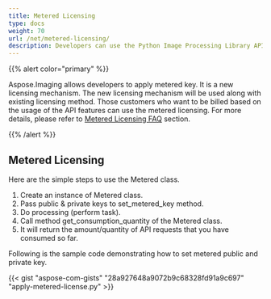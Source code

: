 ```yaml
---
title: Metered Licensing
type: docs
weight: 70
url: /net/metered-licensing/
description: Developers can use the Python Image Processing Library API to apply a metered key, which is a new licensing mechanism.
---
```


{{% alert color="primary" %}} 

Aspose.Imaging allows developers to apply metered key. It is a new licensing mechanism. The new licensing mechanism will be used along with existing licensing method. Those customers who want to be billed based on the usage of the API features can use the metered licensing. For more details, please refer to [Metered Licensing FAQ](https://purchase.aspose.com/faqs/licensing/metered) section.

{{% /alert %}} 
## **Metered Licensing**
Here are the simple steps to use the Metered class.

1. Create an instance of Metered class.
1. Pass public & private keys to set_metered_key method.
1. Do processing (perform task).
1. Call method get_consumption_quantity of the Metered class.
1. It will return the amount/quantity of API requests that you have consumed so far.

Following is the sample code demonstrating how to set metered public and private key.

{{< gist "aspose-com-gists" "28a927648a9072b9c68328fd91a9c697" "apply-metered-license.py" >}}
